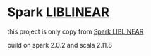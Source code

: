 Spark [LIBLINEAR](https://www.csie.ntu.edu.tw/~cjlin/liblinear/)
===============
this project is only copy from [Spark LIBLINEAR](https://www.csie.ntu.edu.tw/~cjlin/libsvmtools/distributed-liblinear/spark/running_spark_liblinear.html)

build on spark 2.0.2 and scala 2.11.8